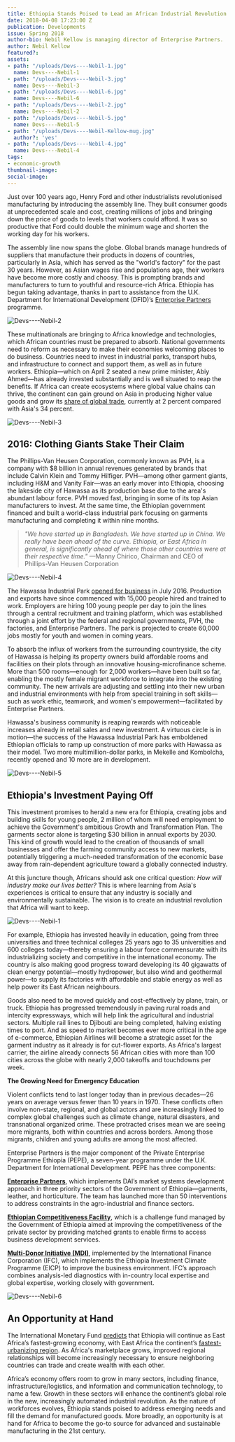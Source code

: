 ```yaml
---
title: Ethiopia Stands Poised to Lead an African Industrial Revolution
date: 2018-04-08 17:23:00 Z
publication: Developments
issue: Spring 2018
author-bio: Nebil Kellow is managing director of Enterprise Partners.
author: Nebil Kellow
featured?: 
assets:
- path: "/uploads/Devs----Nebil-1.jpg"
  name: Devs----Nebil-1
- path: "/uploads/Devs----Nebil-3.jpg"
  name: Devs----Nebil-3
- path: "/uploads/Devs----Nebil-6.jpg"
  name: Devs----Nebil-6
- path: "/uploads/Devs----Nebil-2.jpg"
  name: Devs----Nebil-2
- path: "/uploads/Devs----Nebil-5.jpg"
  name: Devs----Nebil-5
- path: "/uploads/Devs----Nebil-Kellow-mug.jpg"
  author?: 'yes'
- path: "/uploads/Devs----Nebil-4.jpg"
  name: Devs----Nebil-4
tags:
- economic-growth
thumbnail-image:
social-image:
---
```


Just over 100 years ago, Henry Ford and other industrialists revolutionised manufacturing by introducing the assembly line. They built consumer goods at unprecedented scale and cost, creating millions of jobs and bringing down the price of goods to levels that workers could afford. It was so productive that Ford could double the minimum wage and shorten the working day for his workers.




The assembly line now spans the globe. Global brands manage hundreds of suppliers that manufacture their products in dozens of countries, particularly in Asia, which has served as the "world's factory" for the past 30 years. However, as Asian wages rise and populations age, their workers have become more costly and choosy. This is prompting brands and manufacturers to turn to youthful and resource-rich Africa. Ethiopia has begun taking advantage, thanks in part to assistance from the U.K. Department for International Development (DFID)’s [Enterprise Partners](https://www.dai.com/our-work/projects/ethiopia-private-enterprise-programme-ethiopia-pepe) programme.

![Devs----Nebil-2](/uploads/Devs----Nebil-2.jpg) 

These multinationals are bringing to Africa knowledge and technologies, which African countries must be prepared to absorb. National governments need to reform as necessary to make their economies welcoming places to do business. Countries need to invest in industrial parks, transport hubs, and infrastructure to connect and support them, as well as in future workers. Ethiopia—which on April 2 seated a new prime minister, Abiy Ahmed—has already invested substantially and is well situated to reap the benefits. If Africa can create ecosystems where global value chains can thrive, the continent can gain ground on Asia in producing higher value goods and grow its [share of global trade](https://www.wto.org/english/res_e/statis_e/wts2016_e/wts2016_e.pdf), currently at 2 percent compared with Asia's 34 percent.

![Devs----Nebil-3](/uploads/Devs----Nebil-3.jpg) 

## 2016: Clothing Giants Stake Their Claim

The Phillips-Van Heusen Corporation, commonly known as PVH, is a company with $8 billion in annual revenues generated by brands that include Calvin Klein and Tommy Hilfiger. PVH—among other garment giants, including H&M and Vanity Fair—was an early mover into Ethiopia, choosing the lakeside city of Hawassa as its production base due to the area's abundant labour force. PVH moved fast, bringing in some of its top Asian manufacturers to invest. At the same time, the Ethiopian government financed and built a world-class industrial park focusing on garments manufacturing and completing it within nine months.

> *"We have started up in Bangladesh. We have started up in China. We really have been ahead of the curve. Ethiopia, or East Africa in general, is significantly ahead of where those other countries were at their respective time."* —Manny Chirico, Chairman and CEO of Phillips-Van Heusen Corporation 

![Devs----Nebil-4](/uploads/Devs----Nebil-4.jpg) 

The Hawassa Industrial Park [opened for business](https://www.dai.com/news/development-secretary-priti-patel-stresses-economic-growth-in-visit-to-ethiopia-industrial-park) in July 2016. Production and exports have since commenced with 15,000 people hired and trained to work. Employers are hiring 100 young people per day to join the lines through a central recruitment and training platform, which was established through a joint effort by the federal and regional governments, PVH, the factories, and Enterprise Partners. The park is projected to create 60,000 jobs mostly for youth and women in coming years. 

To absorb the influx of workers from the surrounding countryside, the city of Hawassa is helping its property owners build affordable rooms and facilities on their plots through an innovative housing-microfinance scheme. More than 500 rooms—enough for 2,000 workers—have been built so far, enabling the mostly female migrant workforce to integrate into the existing community. The new arrivals are adjusting and settling into their new urban and industrial environments with help from special training in soft skills—such as work ethic, teamwork, and women's empowerment—facilitated by Enterprise Partners.

Hawassa's business community is reaping rewards with noticeable increases already in retail sales and new investment. A virtuous circle is in motion—the success of the Hawassa Industrial Park has emboldened Ethiopian officials to ramp up construction of more parks with Hawassa as their model. Two more multimillion-dollar parks, in Mekelle and Kombolcha, recently opened and 10 more are in development.

![Devs----Nebil-5](/uploads/Devs----Nebil-5.jpg) 

## Ethiopia's Investment Paying Off

This investment promises to herald a new era for Ethiopia, creating jobs and building skills for young people, 2 million of whom will need employment to achieve the Government's ambitious Growth and Transformation Plan. The garments sector alone is targeting $30 billion in annual exports by 2030. This kind of growth would lead to the creation of thousands of small businesses and offer the farming community access to new markets, potentially triggering a much-needed transformation of the economic base away from rain-dependent agriculture toward a globally connected industry. 

At this juncture though, Africans should ask one critical question: *How will industry make our lives better?* This is where learning from Asia's experiences is critical to ensure that any industry is socially and environmentally sustainable. The vision is to create an industrial revolution that Africa will want to keep.

![Devs----Nebil-1](/uploads/Devs----Nebil-1.jpg) 

For example, Ethiopia has invested heavily in education, going from three universities and three technical colleges 25 years ago to 35 universities and 600 colleges today—thereby ensuring a labour force commensurate with its industrializing society and competitive in the international economy. The country is also making good progress toward developing its 40 gigawatts of clean energy potential—mostly hydropower, but also wind and geothermal power—to supply its factories with affordable and stable energy as well as help power its East African neighbours.

Goods also need to be moved quickly and cost-effectively by plane, train, or truck. Ethiopia has progressed tremendously in paving rural roads and intercity expressways, which will help link the agricultural and industrial sectors. Multiple rail lines to Djibouti are being completed, halving existing times to port. And as speed to market becomes ever more critical in the age of e-commerce, Ethiopian Airlines will become a strategic asset for the garment industry as it already is for cut-flower exports. As Africa's largest carrier, the airline already connects 56 African cities with more than 100 cities across the globe with nearly 2,000 takeoffs and touchdowns per week.

<aside><p><strong>The Growing Need for Emergency Education</strong></p>
<p>Violent conflicts tend to last longer today than in previous decades—26 years on average versus fewer than 10 years in 1970. These conflicts often involve non-state, regional, and global actors and are increasingly linked to complex global challenges such as climate change, natural disasters, and transnational organized crime. These protracted crises mean we are seeing more migrants, both within countries and across borders. Among those migrants, children and young adults are among the most affected.</p>
<p>Enterprise Partners is the major component of the Private Enterprise Programme Ethiopia (PEPE), a seven-year programme under the U.K. Department for International Development. PEPE has three components:</p>
<p><strong><a href="http://enterprisepartners.org/">Enterprise Partners</a></strong>, which implements DAI’s market systems development approach in three priority sectors of the Government of Ethiopia—garments, leather, and horticulture. The team has launched more than 50 interventions to address constraints in the agro-industrial and finance sectors.</p>
<p><strong><a href="http://the-ecf.com/">Ethiopian Competitiveness Facility</a></strong>, which is a challenge fund managed by the Government of Ethiopia aimed at improving the competitiveness of the private sector by providing matched grants to enable firms to access business development services.</p>
<p><strong><a href="iati.dfid.gov.uk/iati_documents/5619008.odt">Multi-Donor Initiative (MDI)</a></strong>, implemented by the International Finance Corporation (IFC), which implements the Ethiopia Investment Climate Programme (EICP) to improve the business environment. IFC’s approach combines analysis-led diagnostics with in-country local expertise and global expertise, working closely with government.</p>
</aside>

![Devs----Nebil-6](/uploads/Devs----Nebil-6.jpg) 

## An Opportunity at Hand

The International Monetary Fund [predicts](http://www.imf.org/external/datamapper/NGDP_RPCH@WEO/OEMDC/ADVEC/WEOWORLD/ETH) that Ethiopia will continue as East Africa’s fastest-growing economy, with East Africa the continent’s [fastest-urbanizing region](http://www.un.org/en/development/desa/population/theme/urbanization/index.shtml). As Africa's marketplace grows, improved regional relationships will become increasingly necessary to ensure neighboring countries can trade and create wealth with each other.

Africa’s economy offers room to grow in many sectors, including finance, infrastructure/logistics, and information and communication technology, to name a few. Growth in these sectors will enhance the continent’s global role in the new, increasingly automated industrial revolution. As the nature of workforces evolves, Ethiopia stands poised to address emerging needs and fill the demand for manufactured goods. More broadly, an opportunity is at hand for Africa to become the go-to source for advanced and sustainable manufacturing in the 21st century.
